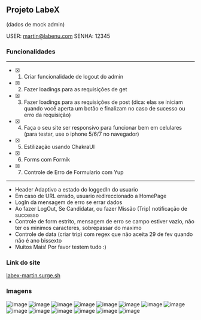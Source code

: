 ## Projeto LabeX

(dados de mock admin)

USER: martin@labenu.com
SENHA: 12345


### Funcionalidades
--------------------------------------------------------------------------------------------------------------------------------------------
- [X]  1. Criar funcionalidade de logout do admin
- [X]  2. Fazer loadings para as requisições de get
- [X]  3. Fazer loadings para as requisições de post (dica: elas se iniciam quando você aperta um botão e finalizam no caso de sucesso ou erro da requisição)
- [X] 4. Faça o seu site ser responsivo para funcionar bem em celulares (para testar, use o iphone 5/6/7 no navegador)
- [X] 5. Estilização usando ChakraUI 
- [X] 6. Forms com Formik 
- [X] 7. Controle de Erro de Formulario com Yup

--------------------------------------------------------------------------------------------------------------------------------------------

- Header Adaptivo a estado do loggedIn do usuario
-  Em caso de URL errado, usuario redireccionado a HomePage
- LogIn da mensagem de erro se errar dados
-  Ao fazer LogOut, Se Candidatar, ou fazer Missão (Trip) notificação de successo
- Controle de form estrito, mensagem de erro se campo estiver vazio, não ter os minimos caracteres, sobrepassar do maximo
- Controle de data (criar trip) com regex que não aceita 29 de fev quando não é ano bissexto
- Muitos Mais! Por favor testem tudo :)



### Link do site
[labex-martin.surge.sh](https://labex-martin.surge.sh/)

### Imagens


![image](https://user-images.githubusercontent.com/99181273/166063473-3eabd38b-9639-48fe-81d5-3f9ae9538a82.png)
![image](https://user-images.githubusercontent.com/99181273/166063537-83e3bd0b-641f-4392-b05f-c5c3b719d333.png)
![image](https://user-images.githubusercontent.com/99181273/166063671-5354ed5f-49c6-4478-afd2-4f55ee5d29e8.png)
![image](https://user-images.githubusercontent.com/99181273/166063716-5bcb3bab-5daf-41e3-9941-3e120552a01a.png)
![image](https://user-images.githubusercontent.com/99181273/166063760-de804f6e-ad0f-4796-9747-10c765054423.png)
![image](https://user-images.githubusercontent.com/99181273/166063825-cfd2efd3-fbc3-488e-9d43-f8d8c395f3d5.png)
![image](https://user-images.githubusercontent.com/99181273/166063857-b9452575-fef6-4b84-853f-31ba594ceeaf.png)
![image](https://user-images.githubusercontent.com/99181273/166063903-00e4081e-1712-49a3-9ff6-8218b839ecab.png)
![image](https://user-images.githubusercontent.com/99181273/166064032-411cfdf1-9c18-457b-ad2c-051fc9f80ff3.png)
![image](https://user-images.githubusercontent.com/99181273/166064139-9f879485-f5fc-4d79-bd0e-3424bc973d00.png)
![image](https://user-images.githubusercontent.com/99181273/166064201-5514f1d7-454a-4271-ac7b-a43b0faa84dd.png)
![image](https://user-images.githubusercontent.com/99181273/166064244-80c137e8-299f-452d-9cc7-b8b74ed2d828.png)
![image](https://user-images.githubusercontent.com/99181273/166064286-1de9de56-cff1-4e20-ae1d-4be31d9a09d5.png)
![image](https://user-images.githubusercontent.com/99181273/166064477-0136c9df-cae5-4b13-b62d-e2a16a9b4c96.png)
